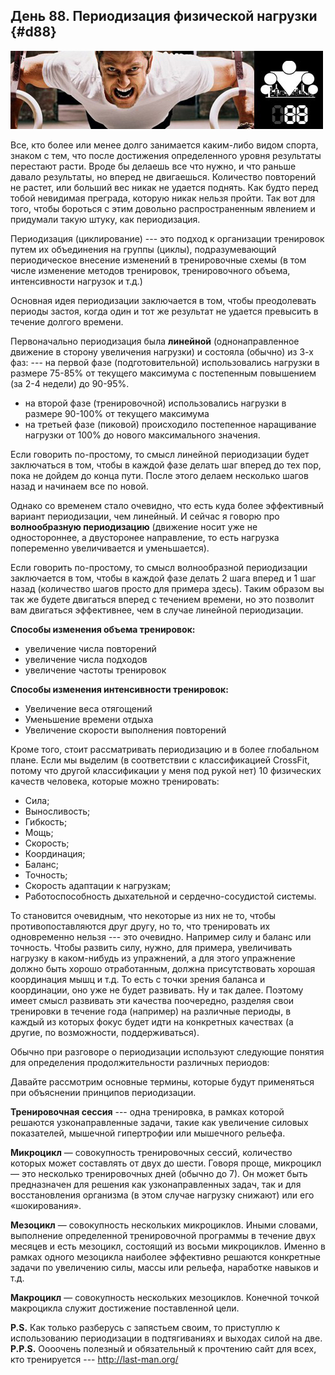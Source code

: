 ## День 88. Периодизация физической нагрузки {#d88}

![](src/img/88.jpg)

Все, кто более или менее долго занимается каким-либо видом спорта, знаком с тем, что после достижения определенного уровня результаты перестают расти. Вроде бы делаешь все что нужно, и что раньше давало результаты, но вперед не двигаешься. Количество повторений не растет, или больший вес никак не удается поднять. Как будто перед тобой невидимая преграда, которую никак нельзя пройти. Так вот для того, чтобы бороться с этим довольно распространенным явлением и придумали такую штуку, как периодизация. 

Периодизация (циклирование) --- это подход к организации тренировок путем их объединения на группы (циклы), подразумевающий периодическое внесение изменений в тренировочные схемы (в том числе изменение методов тренировок, тренировочного объема, интенсивности нагрузок и т.д.) 

Основная идея периодизации заключается в том, чтобы преодолевать периоды застоя, когда один и тот же результат не удается превысить в течение долгого времени. 

Первоначально периодизация была **линейной** (однонаправленное движение в сторону увеличения нагрузки) и состояла (обычно) из 3-х фаз: --- на первой фазе (подготовительной) использовались нагрузки в размере 75-85% от текущего максимума с постепенным повышением (за 2-4 недели) до 90-95%. 
- на второй фазе (тренировочной) использовались нагрузки в размере 90-100% от текущего максимума 
- на третьей фазе (пиковой) происходило постепенное наращивание нагрузки от 100% до нового максимального значения. 

Если говорить по-простому, то смысл линейной периодизации будет заключаться в том, чтобы в каждой фазе делать шаг вперед до тех пор, пока не дойдем до конца пути. После этого делаем несколько шагов назад и начинаем все по новой. 

Однако со временем стало очевидно, что есть куда более эффективный вариант периодизации, чем линейный. И сейчас я говорю про **волнообразную периодизацию** (движение носит уже не одностороннее, а двусторонее направление, то есть нагрузка попеременно увеличивается и уменьшается). 

Если говорить по-простому, то смысл волнообразной периодизации заключается в том, чтобы в каждой фазе делать 2 шага вперед и 1 шаг назад (количество шагов просто для примера здесь). Таким образом вы так же будете двигаться вперед с течением времени, но это позволит вам двигаться эффективнее, чем в случае линейной периодизации. 

**Способы изменения объема тренировок:** 
- увеличение числа повторений 
- увеличение числа подходов 
- увеличение частоты тренировок 

**Способы изменения интенсивности тренировок:** 
- Увеличение веса отягощений 
- Уменьшение времени отдыха 
- Увеличение скорости выполнения повторений 

Кроме того, стоит рассматривать периодизацию и в более глобальном плане. Если мы выделим (в соответствии с классификацией CrossFit, потому что другой классификации у меня под рукой нет) 10 физических качеств человека, которые можно тренировать: 

- Сила; 
- Выносливость; 
- Гибкость; 
- Мощь; 
- Скорость; 
- Координация; 
- Баланс; 
- Точность; 
- Скорость адаптации к нагрузкам; 
- Работоспособность дыхательной и сердечно-сосудистой системы. 

То становится очевидным, что некоторые из них не то, чтобы противопоставляются друг другу, но то, что тренировать их одновременно нельзя --- это очевидно. Например силу и баланс или точность. Чтобы развить силу, нужно, для примера, увеличивать нагрузку в каком-нибудь из упражнений, а для этого упражнение должно быть хорошо отработанным, должна присутствовать хорошая координация мышц и т.д. То есть с точки зрения баланса и координации, оно уже не будет развивать. Ну и так далее. Поэтому имеет смысл развивать эти качества поочередно, разделяя свои тренировки в течение года (например) на различные периоды, в каждый из которых фокус будет идти на конкретных качествах (а другие, по возможности, поддерживаться). 

Обычно при разговоре о периодизации используют следующие понятия для определения продолжительности различных периодов: 

Давайте рассмотрим основные термины, которые будут применяться при объяснении принципов периодизации. 

**Тренировочная сессия** --- одна тренировка, в рамках которой решаются узконаправленные задачи, такие как увеличение силовых показателей, мышечной гипертрофии или мышечного рельефа. 

**Микроцикл** — совокупность тренировочных сессий, количество которых может составлять от двух до шести. Говоря проще, микроцикл — это несколько тренировочных дней (обычно до 7). Он может быть предназначен для решения как узконаправленных задач, так и для восстановления организма (в этом случае нагрузку снижают) или его «шокирования». 

**Мезоцикл** — совокупность нескольких микроциклов. Иными словами, выполнение определенной тренировочной программы в течение двух месяцев и есть мезоцикл, состоящий из восьми микроциклов. Именно в рамках одного мезоцикла наиболее эффективно решаются конкретные задачи по увеличению силы, массы или рельефа, наработке навыков и т.д. 

**Макроцикл** — совокупность нескольких мезоциклов. Конечной точкой макроцикла служит достижение поставленной цели. 

**P.S.** Как только разберусь с запястьем своим, то приступлю к использованию периодизации в подтягиваниях и выходах силой на две. 
**P.P.S.** Оооочень полезный и обязательный к прочтению сайт для всех, кто тренируется --- http://last-man.org/ 

